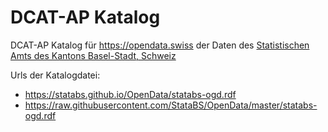 # DCAT-AP Katalog 
DCAT-AP Katalog für https://opendata.swiss der Daten des [Statistischen Amts des Kantons Basel-Stadt, Schweiz](http://www.statistik.bs.ch)

Urls der Katalogdatei: 
- https://statabs.github.io/OpenData/statabs-ogd.rdf
- https://raw.githubusercontent.com/StataBS/OpenData/master/statabs-ogd.rdf